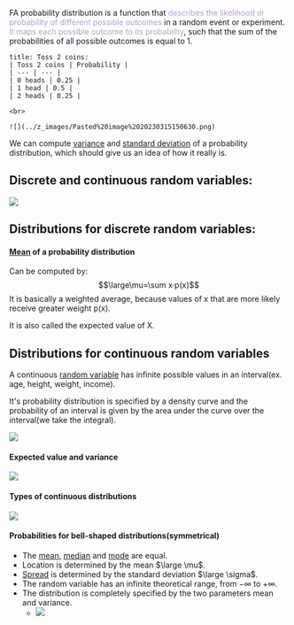 FA probability distribution is a function that <font color="#b2a2c7">describes the likelihood or probability of different possible outcomes</font> in a random event or experiment. 
<font color="#b2a2c7">It maps each possible outcome to its probability</font>, such that the sum of the probabilities of all possible outcomes is equal to 1.

```ad-example
title: Toss 2 coins:
| Toss 2 coins | Probability |
| --- | --- |
| 0 heads | 0.25 |
| 1 head | 0.5 |
| 2 heads | 0.25 |

<br>

![](../z_images/Pasted%20image%2020230315150630.png)
```

We can compute [variance](../Statistics/Variance.md) and [standard deviation](../Statistics/Standard%20Deviation.md) of a probability distribution, which should give us an idea of how it really is.

## Discrete and continuous random variables:

![](../z_images/Pasted%20image%2020230315151024.png)

## Distributions for discrete random variables:

#### [Mean](../Statistics/Mean.md) of a probability distribution

Can be computed by:
$$\large\mu=\sum x·p(x)$$
It is basically a weighted average, because values of x that are more likely receive greater weight p(x).

It is also called the expected value of X.


## Distributions for continuous random variables

A continuous [random variable](Random%20variable.md) has infinite possible values in an interval(ex. age, height, weight, income).

It's probability distribution is specified by a density curve and the probability of an interval is given by the area under the curve over the interval(we take the integral).

![](../z_images/Pasted%20image%2020230315151714.png)

#### Expected value and variance

![](../z_images/Pasted%20image%2020230315152117.png)

#### Types of continuous distributions

![](../z_images/Pasted%20image%2020230315151735.png)


#### Probabilities for bell-shaped distributions(symmetrical)

- The [mean](../Statistics/Mean.md), [median](../Statistics/Median.md) and [mode](../Statistics/Mode.md) are equal.
- Location is determined by the mean $\large \mu$.
- [Spread](../Statistics/Spread.md) is determined by the standard deviation $\large \sigma$.
- The random variable has an infinite theoretical range, from $-\infty$ to $+\infty$.
- The distribution is completely specified by the two parameters mean and variance.
	- ![](../z_images/Pasted%20image%2020230315152851.png)
